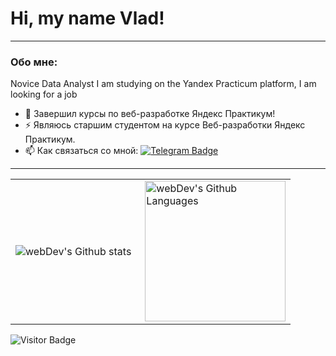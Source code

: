 # Hi, my name Vlad!

---

### Обо мне:

Novice Data Analyst
I am studying on the Yandex Practicum platform, I am looking for a job

- :seedling: Завершил курсы по веб-разработке Яндекс Практикум!
- :zap: Являюсь старшим студентом на курсе Веб-разработки Яндекс Практикум.
- :mailbox: Как связаться со мной: [![Telegram Badge](https://img.shields.io/badge/-KondratovVladislav-blue?style=flat&logo=Telegram&logoColor=white)](https://t.me/kvvbl)

---

<table>
  <tr>
    <td>
      <img align="left" src="http://github-readme-streak-stats.herokuapp.com?user=FilimonovAlexey&theme=dark&background=000000" alt="webDev's Github stats" />
    </td>
    <td>
      <img height="225px" align="right" alt="webDev's Github Languages" src="https://github-readme-stats-sigma-five.vercel.app/api/top-langs/?username=Kondratob&layout=compact&theme=vision-friendly-dark" />
    </td>
  </tr>
</table>

![Visitor Badge](https://visitor-badge.laobi.icu/badge?page_id=Kondratob)

